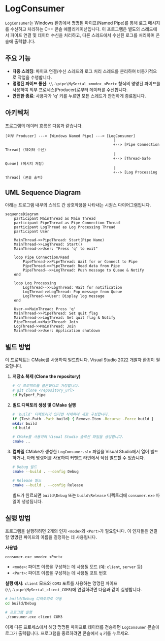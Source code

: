 # LogConsumer

`LogConsumer`는 Windows 환경에서 명명된 파이프(Named Pipe)를 통해 로그 메시지를 수신하고 처리하는 C++ 콘솔 애플리케이션입니다. 이 프로그램은 별도의 스레드에서 파이프 연결 및 데이터 수신을 처리하고, 다른 스레드에서 수신된 로그를 처리하여 콘솔에 출력합니다.

## 주요 기능

-   **다중 스레딩**: 파이프 연결/수신 스레드와 로그 처리 스레드를 분리하여 비동기적으로 작업을 수행합니다.
-   **명명된 파이프 통신**: `\\.\pipe\MySerial_<mode>_<Port>` 형식의 명명된 파이프를 사용하여 외부 프로세스(Producer)로부터 데이터를 수신합니다.
-   **안전한 종료**: 사용자가 'q' 키를 누르면 모든 스레드가 안전하게 종료됩니다.

## 아키텍처

프로그램의 데이터 흐름은 다음과 같습니다.

```
[외부 Producer] ---> [Windows Named Pipe] ---> [LogConsumer]
                                                 |
                                                 +--> [Pipe Connection Thread] (데이터 수신)
                                                 |
                                                 +--> [Thread-Safe Queue] (메시지 저장)
                                                 |
                                                 +--> [Log Processing Thread] (콘솔 출력)
```

## UML Sequence Diagram

아래는 프로그램 내부의 스레드 간 상호작용을 나타내는 시퀀스 다이어그램입니다.

```mermaid
sequenceDiagram
    participant MainThread as Main Thread
    participant PipeThread as Pipe Connection Thread
    participant LogThread as Log Processing Thread
    participant User

    MainThread->>PipeThread: Start(Pipe Name)
    MainThread->>LogThread: Start()
    MainThread->>User: "Press 'q' to exit"

    loop Pipe Connection/Read
        PipeThread->>PipeThread: Wait for or Connect to Pipe
        PipeThread->>PipeThread: Read data from Pipe
        PipeThread-->>LogThread: Push message to Queue & Notify
    end

    loop Log Processing
        LogThread-->>LogThread: Wait for notification
        LogThread->>LogThread: Pop message from Queue
        LogThread->>User: Display log message
    end

    User->>MainThread: Press 'q'
    MainThread->>PipeThread: Set quit flag
    MainThread->>LogThread: Set quit flag & Notify
    PipeThread->>MainThread: Join
    LogThread->>MainThread: Join
    MainThread->>User: Application shutdown
```

## 빌드 방법

이 프로젝트는 CMake를 사용하여 빌드합니다. Visual Studio 2022 개발자 환경이 필요합니다.

1.  **저장소 복제 (Clone the repository)**
    ```bash
    # 이 프로젝트를 클론했다고 가정합니다.
    # git clone <repository_url>
    cd MyIperf_Pipe
    ```

2.  **빌드 디렉토리 생성 및 CMake 실행**
    ```bash
    # 'build' 디렉토리가 있다면 삭제하여 새로 구성합니다.
    if (Test-Path -Path build) { Remove-Item -Recurse -Force build }
    mkdir build
    cd build
    
    # CMake를 사용하여 Visual Studio 솔루션 파일을 생성합니다.
    cmake ..
    ```

3.  **컴파일**
    CMake가 생성한 `LogConsumer.sln` 파일을 Visual Studio에서 열어 빌드하거나, 아래 명령어를 사용하여 커맨드 라인에서 직접 빌드할 수 있습니다.

    ```bash
    # Debug 빌드
    cmake --build . --config Debug

    # Release 빌드
    cmake --build . --config Release
    ```
    빌드가 완료되면 `build\Debug` 또는 `build\Release` 디렉토리에 `consumer.exe` 파일이 생성됩니다.

## 실행 방법

프로그램을 실행하려면 2개의 인자 `<mode>`와 `<Port>`가 필요합니다. 이 인자들은 연결할 명명된 파이프의 이름을 결정하는 데 사용됩니다.

**사용법:**
```
consumer.exe <mode> <Port>
```

-   `<mode>`: 파이프 이름을 구성하는 데 사용될 모드 (예: `client`, `server` 등)
-   `<Port>`: 파이프 이름을 구성하는 데 사용될 포트 번호

**실행 예시:**
`client` 모드와 `COM3` 포트를 사용하는 명명된 파이프(`\\.\pipe\MySerial_client_COM3`)에 연결하려면 다음과 같이 실행합니다.

```bash
# build/Debug 디렉토리로 이동
cd build/Debug

# 프로그램 실행
./consumer.exe client COM3
```

이제 다른 프로세스에서 해당 명명된 파이프로 데이터를 전송하면 `LogConsumer` 콘솔에 로그가 출력됩니다. 프로그램을 종료하려면 콘솔에서 `q` 키를 누르세요.
